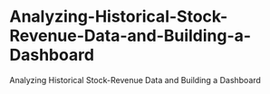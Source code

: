 # Analyzing-Historical-Stock-Revenue-Data-and-Building-a-Dashboard
Analyzing Historical Stock-Revenue Data and Building a Dashboard
